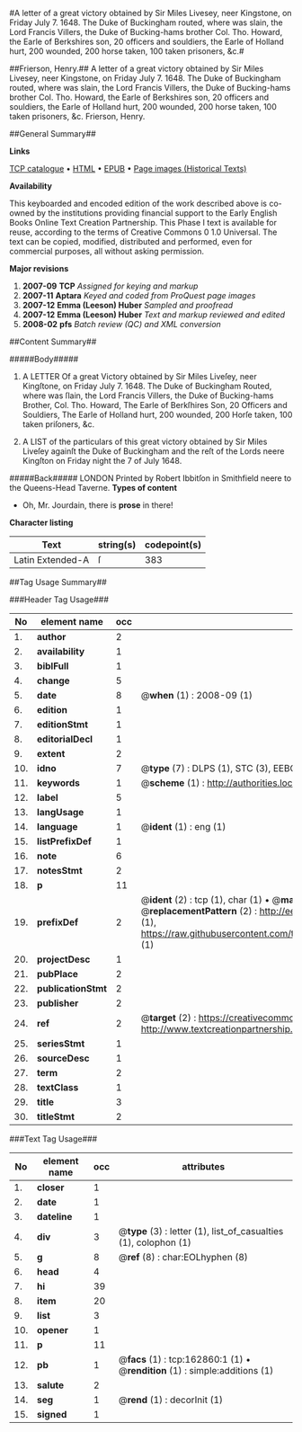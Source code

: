 #A letter of a great victory obtained by Sir Miles Livesey, neer Kingstone, on Friday July 7. 1648. The Duke of Buckingham routed, where was slain, the Lord Francis Villers, the Duke of Bucking-hams brother Col. Tho. Howard, the Earle of Berkshires son, 20 officers and souldiers, the Earle of Holland hurt, 200 wounded, 200 horse taken, 100 taken prisoners, &c.#

##Frierson, Henry.##
A letter of a great victory obtained by Sir Miles Livesey, neer Kingstone, on Friday July 7. 1648. The Duke of Buckingham routed, where was slain, the Lord Francis Villers, the Duke of Bucking-hams brother Col. Tho. Howard, the Earle of Berkshires son, 20 officers and souldiers, the Earle of Holland hurt, 200 wounded, 200 horse taken, 100 taken prisoners, &c.
Frierson, Henry.

##General Summary##

**Links**

[TCP catalogue](http://www.ota.ox.ac.uk/tcp/)  • 
[HTML](http://tei.it.ox.ac.uk/tcp/Texts-HTML/free/A84/A84932.html)  • 
[EPUB](http://tei.it.ox.ac.uk/tcp/Texts-EPUB/free/A84/A84932.epub) • 
[Page images (Historical Texts)](https://data.historicaltexts.jisc.ac.uk/view?pubId=eebo-99869678e&pageId=eebo-99869678e-162860-1)

**Availability**

This keyboarded and encoded edition of the
	       work described above is co-owned by the institutions
	       providing financial support to the Early English Books
	       Online Text Creation Partnership. This Phase I text is
	       available for reuse, according to the terms of Creative
	       Commons 0 1.0 Universal. The text can be copied,
	       modified, distributed and performed, even for
	       commercial purposes, all without asking permission.

**Major revisions**

1. __2007-09__ __TCP__ *Assigned for keying and markup*
1. __2007-11__ __Aptara__ *Keyed and coded from ProQuest page images*
1. __2007-12__ __Emma (Leeson) Huber__ *Sampled and proofread*
1. __2007-12__ __Emma (Leeson) Huber__ *Text and markup reviewed and edited*
1. __2008-02__ __pfs__ *Batch review (QC) and XML conversion*

##Content Summary##

#####Body#####

1. A LETTER
Of a great Victory obtained by Sir Miles Liveſey, neer Kingſtone, on Friday
July 7. 1648. The Duke of Buckingham Routed, where was ſlain, the Lord
Francis Villers, the Duke of Bucking-hams Brother, Col. Tho. Howard, The Earle
of Berkſhires Son, 20 Officers and Souldiers, The Earle of Holland hurt, 200 wounded,
200 Horſe taken, 100 taken priſoners, &c.

1. A LIST of the particulars of this great victory obtained by Sir Miles Liveſey againſt
the Duke of Buckingham and the reſt of the Lords neere Kingſton on Friday night
the 7 of July 1648.

#####Back#####
LONDON Printed by Robert Ibbitſon in Smithfield neere to the Queens-Head Taverne.
**Types of content**

  * Oh, Mr. Jourdain, there is **prose** in there!

**Character listing**


|Text|string(s)|codepoint(s)|
|---|---|---|
|Latin Extended-A|ſ|383|

##Tag Usage Summary##

###Header Tag Usage###

|No|element name|occ|attributes|
|---|---|---|---|
|1.|__author__|2||
|2.|__availability__|1||
|3.|__biblFull__|1||
|4.|__change__|5||
|5.|__date__|8| @__when__ (1) : 2008-09 (1)|
|6.|__edition__|1||
|7.|__editionStmt__|1||
|8.|__editorialDecl__|1||
|9.|__extent__|2||
|10.|__idno__|7| @__type__ (7) : DLPS (1), STC (3), EEBO-CITATION (1), PROQUEST (1), VID (1)|
|11.|__keywords__|1| @__scheme__ (1) : http://authorities.loc.gov/ (1)|
|12.|__label__|5||
|13.|__langUsage__|1||
|14.|__language__|1| @__ident__ (1) : eng (1)|
|15.|__listPrefixDef__|1||
|16.|__note__|6||
|17.|__notesStmt__|2||
|18.|__p__|11||
|19.|__prefixDef__|2| @__ident__ (2) : tcp (1), char (1)  •  @__matchPattern__ (2) : ([0-9\-]+):([0-9IVX]+) (1), (.+) (1)  •  @__replacementPattern__ (2) : http://eebo.chadwyck.com/downloadtiff?vid=$1&page=$2 (1), https://raw.githubusercontent.com/textcreationpartnership/Texts/master/tcpchars.xml#$1 (1)|
|20.|__projectDesc__|1||
|21.|__pubPlace__|2||
|22.|__publicationStmt__|2||
|23.|__publisher__|2||
|24.|__ref__|2| @__target__ (2) : https://creativecommons.org/publicdomain/zero/1.0/ (1), http://www.textcreationpartnership.org/docs/. (1)|
|25.|__seriesStmt__|1||
|26.|__sourceDesc__|1||
|27.|__term__|2||
|28.|__textClass__|1||
|29.|__title__|3||
|30.|__titleStmt__|2||


###Text Tag Usage###

|No|element name|occ|attributes|
|---|---|---|---|
|1.|__closer__|1||
|2.|__date__|1||
|3.|__dateline__|1||
|4.|__div__|3| @__type__ (3) : letter (1), list_of_casualties (1), colophon (1)|
|5.|__g__|8| @__ref__ (8) : char:EOLhyphen (8)|
|6.|__head__|4||
|7.|__hi__|39||
|8.|__item__|20||
|9.|__list__|3||
|10.|__opener__|1||
|11.|__p__|11||
|12.|__pb__|1| @__facs__ (1) : tcp:162860:1 (1)  •  @__rendition__ (1) : simple:additions (1)|
|13.|__salute__|2||
|14.|__seg__|1| @__rend__ (1) : decorInit (1)|
|15.|__signed__|1||
